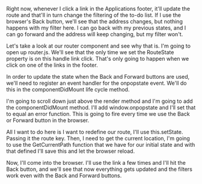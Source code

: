 Right now, whenever I click a link in the Applications footer, it'll update the route and that'll in turn change the filtering of the to-do list. If I use the browser's Back button, we'll see that the address changes, but nothing happens with my filter here. I can go back with my previous states, and I can go forward and the address will keep changing, but my filter won't.

Let's take a look at our router component and see why that is. I'm going to open up router.js. We'll see that the only time we set the RouteState property is on this handle link click. That's only going to happen when we click on one of the links in the footer.

In order to update the state when the Back and Forward buttons are used, we'll need to register an event handler for the onpopstate event. We'll do this in the componentDidMount life cycle method.

I'm going to scroll down just above the render method and I'm going to add the componentDidMount method. I'll add window.onpopstate and I'll set that to equal an error function. This is going to fire every time we use the Back or Forward button in the browser.

All I want to do here is I want to redefine our route, I'll use this.setState. Passing it the route key. Then, I need to get the current location, I'm going to use the GetCurrentPath function that we have for our initial state and with that defined I'll save this and let the browser reload.

Now, I'll come into the browser. I'll use the link a few times and I'll hit the Back button, and we'll see that now everything gets updated and the filters work even with the Back and Forward buttons.
